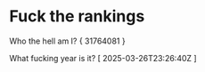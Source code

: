 # Fuck the rankings

Who the hell am I?
{ 31764081 }

What fucking year is it?
[ 2025-03-26T23:26:40Z ]
